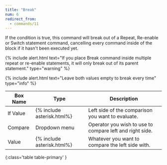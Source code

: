 ```yaml
---
title: "Break"
num: 6
redirect_from:
  - commands/11
---
```


If the condition is true, this command will break out of a Repeat, Re-enable or Switch statement command, cancelling every command inside of the block if it hasn't been executed yet.

{% include alert.html text="If you place Break command inside multiple repeat or re-enable statements, it will only break out of its parent statement." type="warning" %}  

{% include alert.html text="Leave both values empty to break every time" type="info" %} 

| Box Name | Type | Description | 
|-------|--------|--------|
| If Value | {% include asterisk.html%}	 | Left side of the comparison you want to evaluate. |
|Compare |	Dropdown menu |	Operator you wish to use to compare left and right side.
| Value |	{% include asterisk.html%}|	Whatever you want to compare the left side with.
{:class='table table-primary' }









